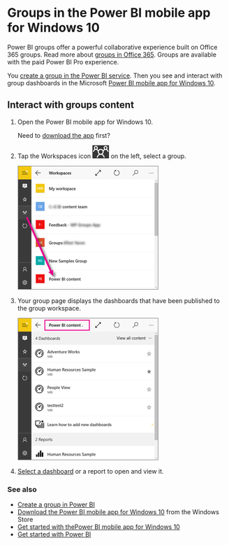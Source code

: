 <properties 
   pageTitle="Groups in the Power BI mobile app for Windows 10"
   description="Power BI groups are built on Office 365 groups. Read about viewing and interacting with group dashboards in the Power BI mobile app for Windows 10."
   services="powerbi" 
   documentationCenter="" 
   authors="maggiesMSFT" 
   manager="erikre" 
   backup=""
   editor=""
   tags=""
   qualityFocus="no"
   qualityDate=""/>
 
<tags
   ms.service="powerbi"
   ms.devlang="NA"
   ms.topic="article"
   ms.tgt_pltfrm="NA"
   ms.workload="powerbi"
   ms.date="02/06/2017"
   ms.author="maggies"/>

# Groups in the Power BI mobile app for Windows 10  

Power BI groups offer a powerful collaborative experience built on Office 365 groups. Read more about [groups in Office 365](https://support.office.com/article/Create-a-group-in-Office-365-7124dc4c-1de9-40d4-b096-e8add19209e9). Groups are available with the paid Power BI Pro experience.

You [create a group in the Power BI service](powerbi-service-create-a-group-in-power-bi.md). Then you see and interact with group dashboards in the Microsoft [Power BI mobile app for Windows 10](powerbi-mobile-win10phone-app-get-started.md).  

## Interact with groups content  
1.  Open the Power BI mobile app for Windows 10.

    Need to [download the app](http://go.microsoft.com/fwlink/?LinkID=526478) first?

2.  Tap the Workspaces icon ![](media/powerbi-mobile-groups-in-the-win10phone-app/power-bi-iphone-workspaces-icon-lc.png) on the left, select a group.  

    ![](media/powerbi-mobile-groups-in-the-win10phone-app/power-bi-windows-10-workspace-home.png)

3.  Your group page displays the dashboards that have been published to the group workspace.  

    ![](media/powerbi-mobile-groups-in-the-win10phone-app/power-bi-windows-10-workspace.png)

4.  [Select a dashboard](powerbi-mobile-dashboards-in-the-win10phone-app.md) or a report to open and view it.  

### See also  
- [Create a group in Power BI](powerbi-service-create-a-group-in-power-bi.md)
- [Download the Power BI mobile app for Windows 10](http://go.microsoft.com/fwlink/?LinkID=526478) from the Windows Store  
- [Get started with thePower BI mobile app for Windows 10](powerbi-mobile-win10phone-app-get-started.md)  
- [Get started with Power BI](powerbi-service-get-started.md)  
